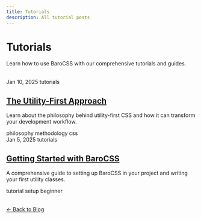 ```yaml
---
title: Tutorials
description: All tutorial posts
---
```


# Tutorials

Learn how to use BaroCSS with our comprehensive tutorials and guides.

<div class="tagged-posts">
  <article class="blog-post-item">
    <div class="blog-post-meta">
      <span class="blog-post-date">Jan 10, 2025</span>
      <span class="blog-post-category">tutorials</span>
    </div>
    <h2 class="blog-post-title">
      <a href="/blog/2025/utility-first-approach">The Utility-First Approach</a>
    </h2>
    <p class="blog-post-excerpt">
      Learn about the philosophy behind utility-first CSS and how it can transform your development workflow.
    </p>
    <div class="blog-post-tags">
      <span class="blog-post-tag">philosophy</span>
      <span class="blog-post-tag">methodology</span>
      <span class="blog-post-tag">css</span>
    </div>
  </article>
  
  <article class="blog-post-item">
    <div class="blog-post-meta">
      <span class="blog-post-date">Jan 5, 2025</span>
      <span class="blog-post-category">tutorials</span>
    </div>
    <h2 class="blog-post-title">
      <a href="/blog/2025/getting-started">Getting Started with BaroCSS</a>
    </h2>
    <p class="blog-post-excerpt">
      A comprehensive guide to setting up BaroCSS in your project and writing your first utility classes.
    </p>
    <div class="blog-post-tags">
      <span class="blog-post-tag">tutorial</span>
      <span class="blog-post-tag">setup</span>
      <span class="blog-post-tag">beginner</span>
    </div>
  </article>
</div>

<div class="back-to-blog">
  <a href="/blog/" class="back-link">← Back to Blog</a>
</div>

<style>
.tagged-posts {
  max-width: 800px;
  margin: 2rem auto;

.back-to-blog {
  text-align: center;
  margin: 3rem 0;

.back-link {
  display: inline-block;
  padding: 0.75rem 1.5rem;
  background: var(--vp-c-bg-soft);
  color: var(--vp-c-text-1);
  text-decoration: none;
  border-radius: 8px;
  border: 1px solid var(--vp-c-divider);
  transition: all 0.2s ease;
  font-weight: 500;

.back-link:hover {
  background: var(--vp-c-brand);
  color: white;
  border-color: var(--vp-c-brand);
</style>
